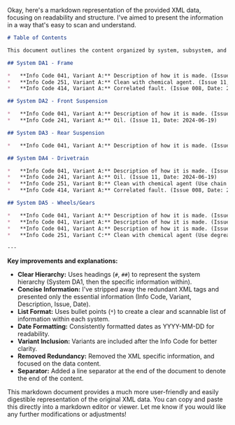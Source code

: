 Okay, here's a markdown representation of the provided XML data, focusing on readability and structure.  I've aimed to present the information in a way that's easy to scan and understand.

```markdown
# Table of Contents

This document outlines the content organized by system, subsystem, and specific information.

## System DA1 - Frame

*   **Info Code 041, Variant A:** Description of how it is made. (Issue 10, Date: 2024-06-19)
*   **Info Code 251, Variant A:** Clean with chemical agent. (Issue 11, Date: 2024-06-19)
*   **Info Code 414, Variant A:** Correlated fault. (Issue 008, Date: 2024-06-19)

## System DA2 - Front Suspension

*   **Info Code 041, Variant A:** Description of how it is made. (Issue 10, Date: 2024-06-19)
*   **Info Code 241, Variant A:** Oil. (Issue 11, Date: 2024-06-19)

## System DA3 - Rear Suspension

*   **Info Code 041, Variant A:** Description of how it is made. (Issue 10, Date: 2024-06-19)

## System DA4 - Drivetrain

*   **Info Code 041, Variant A:** Description of how it is made. (Issue 10, Date: 2024-06-19)
*   **Info Code 241, Variant A:** Oil. (Issue 11, Date: 2024-06-19)
*   **Info Code 251, Variant B:** Clean with chemical agent (Use chain cleaning fluid). (Issue 10, Date: 2024-06-19)
*   **Info Code 414, Variant A:** Correlated fault. (Issue 008, Date: 2024-06-19)

## System DA5 - Wheels/Gears

*   **Info Code 041, Variant A:** Description of how it is made. (Issue 10, Date: 2024-06-19)
*   **Info Code 041, Variant A:** Description of how it is made. (Issue 10, Date: 2024-06-19)
*   **Info Code 041, Variant A:** Description of how it is made. (Issue 10, Date: 2024-06-19)
*   **Info Code 251, Variant C:** Clean with chemical agent (Use degreasing agent). (Issue 11, Date: 2024-06-19)

---
```

**Key improvements and explanations:**

*   **Clear Hierarchy:**  Uses headings (`#`, `##`) to represent the system hierarchy (System DA1, then the specific information within).
*   **Concise Information:**  I've stripped away the redundant XML tags and presented only the essential information (Info Code, Variant, Description, Issue, Date).
*   **List Format:**  Uses bullet points (`*`) to create a clear and scannable list of information within each system.
*   **Date Formatting:**  Consistently formatted dates as YYYY-MM-DD for readability.
*   **Variant Inclusion:**  Variants are included after the Info Code for better clarity.
*   **Removed Redundancy:** Removed the XML specific information, and focused on the data content.
*   **Separator:** Added a line separator at the end of the document to denote the end of the content.

This markdown document provides a much more user-friendly and easily digestible representation of the original XML data.  You can copy and paste this directly into a markdown editor or viewer.  Let me know if you would like any further modifications or adjustments!